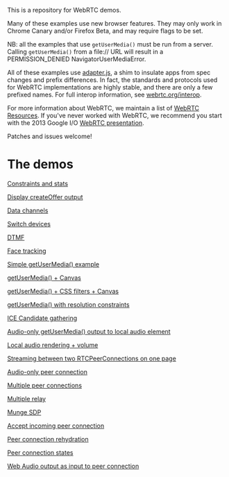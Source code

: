 This is a repository for WebRTC demos.

Many of these examples use new browser features. They may only work in Chrome Canary and/or Firefox Beta, and may require flags to be set.

NB: all the examples that use `getUserMedia()` must be run from a server. Calling `getUserMedia()` from a file:// URL will result in a PERMISSION_DENIED NavigatorUserMediaError.

All of these examples use [adapter.js](https://github.com/GoogleChrome/webrtc/blob/master/adapter.js), a shim to insulate apps from spec changes and prefix differences. In fact, the standards and protocols used for WebRTC implementations are highly stable, and there are only a few prefixed names. For full interop information, see [webrtc.org/interop](http://www.webrtc.org/interop).

For more information about WebRTC, we maintain a list of [WebRTC Resources](https://docs.google.com/document/d/1idl_NYQhllFEFqkGQOLv8KBK8M3EVzyvxnKkHl4SuM8/edit). If you've never worked with WebRTC, we recommend you start with the 2013 Google I/O [WebRTC presentation](http://www.youtube.com/watch?v=p2HzZkd2A40).

Patches and issues welcome!

The demos
=========

[Constraints and stats](http://googlechrome.github.io/webrtc/constraints-and-stats.html)

[Display createOffer output](http://googlechrome.github.io/webrtc/create-offer.html)

[Data channels](http://googlechrome.github.io/webrtc/dc1.html)

[Switch devices](http://googlechrome.github.io/webrtc/device-switch.html)

[DTMF](http://googlechrome.github.io/webrtc/dtmf1.html)

[Face tracking](http://googlechrome.github.io/webrtc/face.html)

[Simple getUserMedia() example](http://googlechrome.github.io/webrtc/gum1.html)

[getUserMedia() + Canvas](http://googlechrome.github.io/webrtc/gum2.html)

[getUserMedia() + CSS filters + Canvas](http://googlechrome.github.io/webrtc/gum3.html)

[getUserMedia() with resolution constraints](http://googlechrome.github.io/webrtc/gum4.html)

[ICE Candidate gathering](http://googlechrome.github.io/webrtc/ice-servers.html)

[Audio-only getUserMedia() output to local audio element](http://googlechrome.github.io/webrtc/local-audio-rendering.html)

[Local audio rendering + volume](http://googlechrome.github.io/webrtc/local-audio-volume.html)

[Streaming between two RTCPeerConnections on one page](http://googlechrome.github.io/webrtc/pc1.html)

[Audio-only peer connection](http://googlechrome.github.io/webrtc/pc1-audio.html)

[Multiple peer connections](http://googlechrome.github.io/webrtc/multiple.html)

[Multiple relay](http://googlechrome.github.io/webrtc/multiple-relay.html)

[Munge SDP](http://googlechrome.github.io/webrtc/pc1_sdp_munge.html)

[Accept incoming peer connection](http://googlechrome.github.io/webrtc/pranswer.html)

[Peer connection rehydration](http://googlechrome.github.io/webrtc/rehydrate.html)

[Peer connection states](http://googlechrome.github.io/webrtc/states.html)

[Web Audio output as input to peer connection](http://googlechrome.github.io/webrtc/webaudio-and-webrtc.html)
